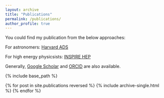 ```yaml
---
layout: archive
title: "Publications"
permalink: /publications/
author_profile: true
---
```


You could find my publication from the below approaches:

For astronomers: [Harvard ADS](https://ui.adsabs.harvard.edu/search/q=orcid%3A0009-0000-7431-7885&sort=date+desc)

For high energy physicsists: [INSPIRE HEP](https://inspirehep.net/authors/2685932)

Generally, [Google Scholar](https://scholar.google.com/citations?user=hxR2VSsAAAAJ&hl=zh-CN&authuser=2) and [ORCID](https://orcid.org/0009-0000-7431-7885) are also available.

{% include base_path %}

{% for post in site.publications reversed %}
  {% include archive-single.html %}
{% endfor %}